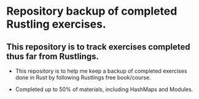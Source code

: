 # Repository backup of completed Rustling exercises.

## This repository is to track exercises completed thus far from Rustlings.

* This repository is to help me keep a backup of completed exercises done in Rust by following Rustlings free book/course.

* Completed up to 50% of materials, including HashMaps and Modules.